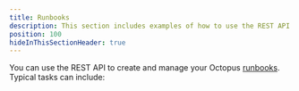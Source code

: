 ```yaml
---
title: Runbooks
description: This section includes examples of how to use the REST API to create and manage runbooks in Octopus.
position: 100
hideInThisSectionHeader: true
---
```

You can use the REST API to create and manage your Octopus [runbooks](/docs/runbooks/index.md). Typical tasks can include:
